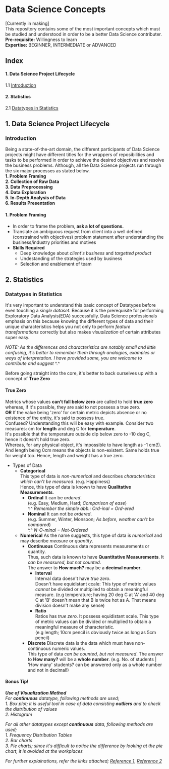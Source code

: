 # Data Science Concepts
[Currently in making]  
This repository contains some of the most important concepts which must be studied and understood in order to be a better Data Science contributer.   
**Pre-requisite:** Willingness to learn  
**Expertise:** BEGINNER, INTERMEDIATE or ADVANCED  
  
## Index  
#### 1. Data Science Project Lifecycle
1.1 [Introduction](#introduction)
#### 2. Statistics  
2.1 [Datatypes in Statistics](#datatypes-in-statistics)  
    
## 1. Data Science Project Lifecycle
 
### Introduction
Being a state-of-the-art domain, the different participants of Data Science projects might have different titles for the wrappers of reposibilities and tasks to be performed in order to achieve the desired objectives and resolve the business problems. Although, all the Data Science projects run through the six major processes as stated below.  
**1. Problem Framing**  
**2. Collection of Raw Data**  
**3. Data Preprocessing**  
**4. Data Exploration**  
**5. In-Depth Analysis of Data**  
**6. Results Presentation**  

#### 1. Problem Framing
- In order to frame the problem, **ask a lot of questions.**
- Translate an ambiguous request from client into a well defined (constrained with objectives) problem statement after understanding the business/industry priorities and motives
- **Skills Required**
    - Deep knowledge about *client's business* and *targetted product*
    - Undestanding of the strategies used by business 
    - Selection and enablement of team

 
 ## 2. Statistics
 
 ### Datatypes in Statistics
 It's very important to understand this basic concept of Datatypes before even touching a *single dataset*.  Because it is the prerequisite for performing Exploratory Data Analysis(EDA) successfully. Data Science professionals emphasis on this because knowing the different types of data and their unique characteristics helps you not only to perform *feature transformations* correctly but also makes *visualization* of certain attributes super easy.

*NOTE: As the differences and characteristics are notably small and little confusing, it's better to remember them through analogies, examples or ways of interpretation. I have provided some, you are welcome to contribute and suggest* ^.^

Before going straight into the core, it's better to back ourselves up with a concept of **True Zero**
#### True Zero
Metrics whose values **can't fall below zero** are called to hold **true zero** whereas, if it's possible, they are said to not possess a true zero.  
**OR** If the value being 'zero' for certain metric depicts absence or no existence of the entity, it's said to possess true.  
Confused? Understanding this will be easy with example. Consider two measures: cm for **length** and deg C for **temperature**.  
It's possible that the temperature outside dip below zero to -10 deg C, hence it doesn't hold true zero.  
Whereas, for any physical object, it's impossible to have length as -1 cm(!). And length being 0cm means the objects is non-existent. Same holds true for weight too. Hence, length and weight has a true zero.  

- Types of Data  
   - **Categorical**  
   This type of data is *non-numerical* and describes *characteristics which can't be measured*. (e.g. Happiness)  
   Hence, this type of data is known to have **Qualitative Measurements**.
      - **Ordinal**
      It can be *ordered*.  
      (e.g. Easy, Medium, Hard; *Comparison of ease*)  
      ^.^ *Remember the simple abb.: Ord-inal = Ord-ered*
      - **Nominal**
      It can not be *ordered*.  
      (e.g. Summer, Winter, Monsoon; *As before, weather can't be compared*)  
      ^.^ *N-O-minal = Not-Ordered*  
    - **Numerical**
    As the name suggests, this type of data is *numerical* and may describe *measure* or *quantity*.  
      - **Continuous**
      Continuous data represents measurements or quantity.  
      Thus, such data is known to have **Quantitative Measurements**.
      It *can be measured, but not counted*.  
      The answer to **How much?** may be a **decimal number**.  
        - **Interval**  
        Interval data doesn't have *true zero*.  
        Doesn't have equidistant ccale: This type of metric values *cannot* be divided or multiplied to obtain a meaningful measure. 
        (e.g temperature; having 20 deg C at 'A' and 40 deg C at 'B' doesn't mean that B is twice hot as A. That means division doesn't make any sense)  
        - **Ratio**  
        Ratios has *true zero*.
        It possess equidistant scale. This type of metric values can be divided or multiplied to obtain a meaningful measure of characteristic.   
        (e.g length; 10cm pencil is obviously twice as long as 5cm pencil)  
      - **Discrete**
      Discrete data is the data which must have non-continuous numeric values.  
      This type of data *can be counted, but not measured*.
      The answer to **How many?** will be a **whole number**.
      (e.g. No. of students | 'How many' students? can be answered only as a whole number and not in decimal!)  
      
#### Bonus Tip!  
_**Use of Visualization Method**_  
_For **continuous** datatype, following methods are used;_  
_1. Box plot; it is useful tool in case of data consisting **outliers** and to check the distribution of values_  
_2. Histogram_  
  
_For all other datatypes except **continuous** data, following methods are used;_  
_1. Frequency Distribution Tables_  
_2. Bar charts_  
_3. Pie charts; since it's difficult to notice the difference by looking at the pie chart, it is avoided at the workplaces_  
  
_For further explainations, refer the links attached;_
_[Reference 1](https://towardsdatascience.com/data-types-in-statistics-347e152e8bee)_,
_[Reference 2](https://www.questionpro.com/blog/ratio-scale-vs-interval-scale)_
 
